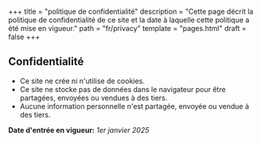 +++
title = "politique de confidentialité"
description = "Cette page décrit la politique de confidentialité de ce site et la date à laquelle cette politique a été mise en vigueur."
path = "fr/privacy"
template = "pages.html"
draft = false
+++

## Confidentialité

- Ce site ne crée ni n'utilise de cookies.
- Ce site ne stocke pas de données dans le navigateur pour être partagées, envoyées ou vendues à des tiers.
- Aucune information personnelle n'est partagée, envoyée ou vendue à des tiers.

**Date d'entrée en vigueur:** _1er janvier 2025_
